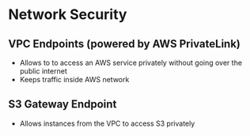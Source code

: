 # Network Security

## VPC Endpoints (powered by AWS PrivateLink)

- Allows to to access an AWS service privately without going over the public internet
- Keeps traffic inside AWS network

## S3 Gateway Endpoint

- Allows instances from the VPC to access S3 privately